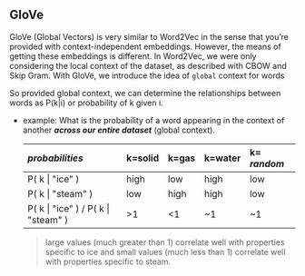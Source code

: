 ## GloVe

GloVe (Global Vectors) is very similar to Word2Vec in the sense that you’re provided with context-independent embeddings. However, the means of getting these embeddings 
is different. In Word2Vec, we were only considering the local context of the dataset, as described with CBOW and Skip Gram. 
With GloVe, we introduce the idea of `global` context for words

So provided global context, we can determine the relationships between words as P(k|i) or probability of k given i. 
- example: What is the probability of a word appearing in the context of another ***across our entire dataset*** (global context).

  |     *probabilities*                 | k=solid | k=gas | k=water | k= *random* |
  |:------------------------------------|:--------|:------|:--------|:------------|
  | P( k \| "ice" )                     | high    | low   | high    | low         |
  | P( k \| "steam" )                   | low     | high  | high    | low         |
  | P( k \| "ice" ) / P( k \| "steam" ) | >1      | <1    | ~1      | ~1          |
  
  >large values (much greater than 1) correlate well with properties specific to ice and small values (much less than 1) correlate well with properties specific to steam.
